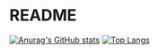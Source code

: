 # README

[![Anurag's GitHub stats](https://github-readme-stats.vercel.app/api?username=qiaogun)](https://github.com/anuraghazra/github-readme-stats&theme=tokyonight&show_icons=true)
[![Top Langs](https://github-readme-stats.vercel.app/api/top-langs/?username=qiaogun&layout=compact)](https://github.com/anuraghazra/github-readme-stats)
